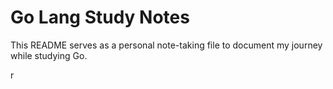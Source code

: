 # Go Lang Study Notes

This README serves as a personal note-taking file to document my journey while studying Go.

r
